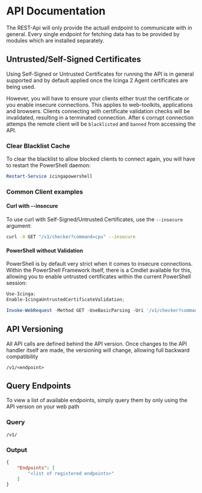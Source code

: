 # API Documentation

The REST-Api will only provide the actuall endpoint to communicate with in general. Every single endpoint for fetching data has to be provided by modules which are installed separately.

## Untrusted/Self-Signed Certificates

Using Self-Signed or Untrusted Certificates for running the API is in general supported and by default applied once the Icinga 2 Agent certificates are being used.

However, you will have to ensure your clients either trust the certificate or you enable insecure connections. This applies to web-toolkits, applications and browsers. Clients connecting with certificate validation checks will be invalidated, resulting in a terminated connection. After `6` corrupt connection attemps the remote client will be `blacklisted` and `banned` from accessing the API.

### Clear Blacklist Cache

To clear the blacklist to allow blocked clients to connect again, you will have to restart the PowerShell daemon:

```powershell
Restart-Service icingapowershell
```

### Common Client examples

#### Curl with --insecure

To use curl with Self-Signed/Untrusted Certificates, use the `--insecure` argument:

```bash
curl -X GET "/v1/checker?command=cpu" --insecure
```

#### PowerShell without Validation

PowerShell is by default very strict when it comes to insecure connections. Within the PowerShell Framework itself, there is a Cmdlet available for this, allowing you to enable untrusted certificates within the current PowerShell session:

```powershell
Use-Icinga;
Enable-IcingaUntrustedCertificateValidation;

Invoke-WebRequest -Method GET -UseBasicParsing -Uri '/v1/checker?command=cpu';
```


## API Versioning

All API calls are defined behind the API version. Once changes to the API handler itself are made, the versioning will change, allowing full backward compatibility

```text
/v1/<endpoint>
```

## Query Endpoints

To view a list of available endpoints, simply query them by only using the API version on your web path

### Query

```text
/v1/
```

### Output

```json
{
    "Endpoints": [
        "<list of registered endpoints>"
    ]
}
```
